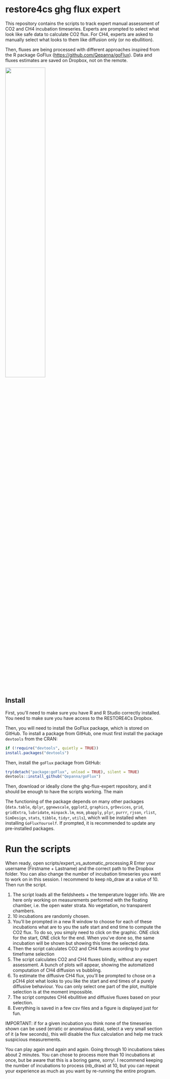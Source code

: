 # restore4cs ghg flux expert
This repository contains the scripts to track expert manual assessment of CO2 and CH4 incubation timeseries.
Experts are prompted to select what look like safe data to calculate CO2 flux. For CH4, experts are asked to manually select what looks to them like diffusion only (or no ebullition).

Then, fluxes are being processed with different approaches inspired from the R package GoFlux (https://github.com/Qepanna/goFlux).
Data and fluxes estimates are saved on Dropbox, not on the remote.

<img src="https://github.com/camilleminaudo/restore4cs-scripts/blob/main/RESTORE4Cs_LOGO_DEF.jpg" width=50% height=50%>


## Install
First, you'll need to make sure you have R and R Studio correctly installed.
You need to make sure you have access to the RESTORE4Cs Dropbox.

Then, you will need to install the GoFlux package, which is stored on GitHub.
To install a package from GitHub, one must first install the package
`devtools` from the CRAN:

``` r
if (!require("devtools", quietly = TRUE))
install.packages("devtools")
```

Then, install the `goFlux` package from GitHub:

``` r
try(detach("package:goFlux", unload = TRUE), silent = TRUE)
devtools::install_github("Qepanna/goFlux")
```

Then, download or ideally clone the ghg-flux-expert repository, and it should be enough to have the scripts working.
The main 

The functioning of the package depends on many other packages
(`data.table`, `dplyr`, `ggnewscale`, `ggplot2`, `graphics`,
`grDevices`, `grid`, `gridExtra`, `lubridate`, `minpack.lm`, `msm`,
`pbapply`, `plyr`, `purrr`, `rjson`, `rlist`, `SimDesign`, `stats`,
`tibble`, `tidyr`, `utils`), which will be installed when installing
`GoFluxYourself`. If prompted, it is recommended to update any
pre-installed packages.

# Run the scripts
When ready, open scripts/expert_vs_automatic_processing.R
Enter your username (Firstname + Lastname) and the correct path to the Dropbox folder.
You can also change the number of incubation timeseries you want to work on in this session. I recommend to keep nb_draw at a value of 10.
Then run the script.

1.	The script loads all the fieldsheets + the temperature logger info. We are here only working on measurements performed with the floating chamber, i.e. the open water strata. No vegetation, no transparent chambers.
2.	10 incubations are randomly chosen.
3.	You’ll be prompted in a new R window to choose for each of these incubations what are to you the safe start and end time to compute the CO2 flux. To do so, you simply need to click on the graphic. ONE click for the start, ONE click for the end. When you’ve done so, the same incubation will be shown but showing this time the selected data.
4.	Then the script calculates CO2 and CH4 fluxes according to your timeframe selection
5.	The script calculates CO2 and CH4 fluxes blindly, without any expert assessment.
A bunch of plots will appear, showing the automatized computation of CH4 diffusion vs bubbling.
6.	To estimate the diffusive CH4 flux, you’ll be prompted to chose on a pCH4 plot what looks to you like the start and end times of a purely diffusive behaviour. You can only select one part of the plot, multiple selection is at the moment impossible.
7.	The script computes CH4 ebullitive and diffusive fluxes based on your selection.
8.	Everything is saved in a few csv files and a figure is displayed just for fun.

IMPORTANT: if for a given incubation you think none of the timeseries shown can be used (erratic or anomalous data), select a very small section of it (a few seconds), this will disable the flux calculation and help me track suspicious measurements.

You can play again and again and again. Going through 10 incubations takes about 2 minutes. You can chose to process more than 10 incubations at once, but be aware that this is a boring game, sorry!.
I recommend keeping the number of incubations to process (nb_draw) at 10, but you can repeat your experience as much as you want by re-running the entire program.
